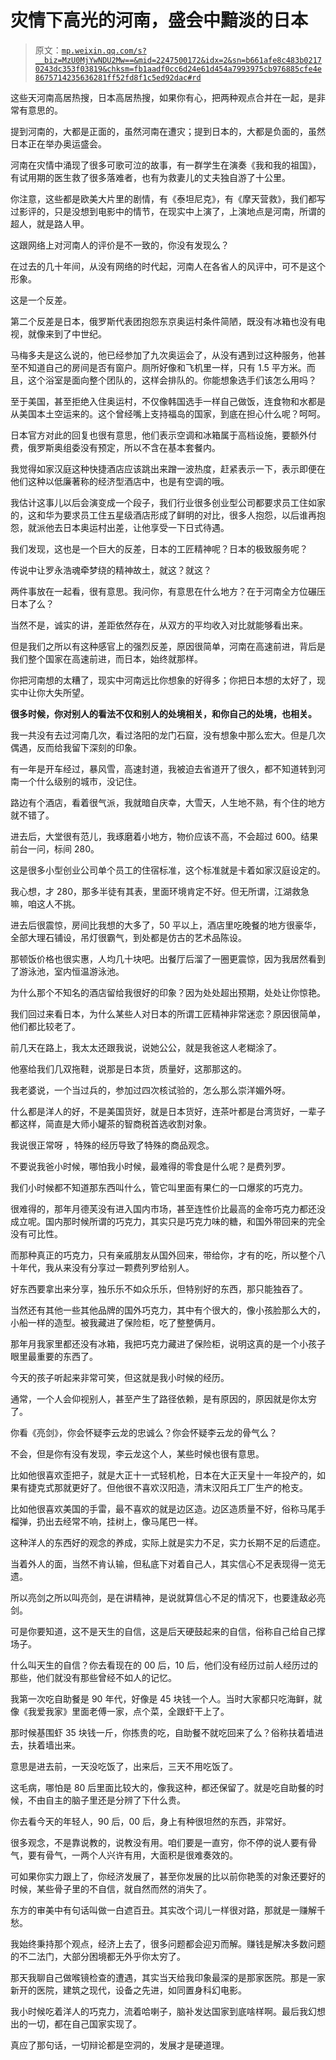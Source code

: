 # 灾情下高光的河南，盛会中黯淡的日本

> 原文：[`mp.weixin.qq.com/s?__biz=MzU0MjYwNDU2Mw==&mid=2247500172&idx=2&sn=b661afe8c483b02170243dc353f03819&chksm=fb1aadf0cc6d24e61d454a7993975cb976885cfe4e8675714235636281ff52fd8f1c5ed92dac#rd`](http://mp.weixin.qq.com/s?__biz=MzU0MjYwNDU2Mw==&mid=2247500172&idx=2&sn=b661afe8c483b02170243dc353f03819&chksm=fb1aadf0cc6d24e61d454a7993975cb976885cfe4e8675714235636281ff52fd8f1c5ed92dac#rd)

这些天河南高居热搜，日本高居热搜，如果你有心，把两种观点合并在一起，是非常有意思的。

提到河南的，大都是正面的，虽然河南在遭灾；提到日本的，大都是负面的，虽然日本正在举办奥运盛会。 

河南在灾情中涌现了很多可歌可泣的故事，有一群学生在演奏《我和我的祖国》，有试用期的医生救了很多落难者，也有为救妻儿的丈夫独自游了十公里。 

你注意，这些都是欧美大片里的剧情，有《泰坦尼克》，有《摩天营救》，我们都写过影评的，只是没想到电影中的情节，在现实中上演了，上演地点是河南，所谓的超人，就是路人甲。

这跟网络上对河南人的评价是不一致的，你没有发现么？

在过去的几十年间，从没有网络的时代起，河南人在各省人的风评中，可不是这个形象。 

这是一个反差。 

第二个反差是日本，俄罗斯代表团抱怨东京奥运村条件简陋，既没有冰箱也没有电视，就像来到了中世纪。 

马梅多夫是这么说的，他已经参加了九次奥运会了，从没有遇到过这种服务，他甚至不知道自己的房间是否有窗户。厕所好像和飞机里一样，只有 1.5 平方米。而且，这个浴室是面向整个团队的，这样会排队的。你能想象选手们该怎么用吗？

至于美国，甚至拒绝入住奥运村，不仅像韩国选手一样自己做饭，连食物和水都是从美国本土空运来的。这个曾经嘴上支持福岛的国家，到底在担心什么呢？呵呵。

日本官方对此的回复也很有意思，他们表示空调和冰箱属于高档设施，要额外付费，俄罗斯奥组委没有预定，所以不含在基本套餐内。 

我觉得如家汉庭这种快捷酒店应该跳出来蹭一波热度，赶紧表示一下，表示即便在他们这种以低廉著称的经济型酒店中，也是有空调的哦。

我估计这事儿以后会演变成一个段子，我们行业很多创业型公司都要求员工住如家的，这和华为要求员工住五星级酒店形成了鲜明的对比，很多人抱怨，以后谁再抱怨，就派他去日本奥运村出差，让他享受一下日式待遇。

我们发现，这也是一个巨大的反差，日本的工匠精神呢？日本的极致服务呢？

传说中让罗永浩魂牵梦绕的精神故土，就这？就这？ 

两件事放在一起看，很有意思。我问你，有意思在什么地方？在于河南全方位碾压日本了么？ 

当然不是，诚实的讲，差距依然存在，从双方的平均收入对比就能够看出来。

但是我们之所以有这种感官上的强烈反差，原因很简单，河南在高速前进，背后是我们整个国家在高速前进，而日本，始终就那样。 

你把河南想的太糟了，现实中河南远比你想象的好得多；你把日本想的太好了，现实中让你大失所望。

**很多时候，你对别人的看法不仅和别人的处境相关，和你自己的处境，也相关。**

我一共没有去过河南几次，看过洛阳的龙门石窟，没有想象中那么宏大。但是几次偶遇，反而给我留下深刻的印象。 

有一年是开车经过，暴风雪，高速封道，我被迫去省道开了很久，都不知道转到河南一个什么级别的城市，没记住。

路边有个酒店，看着很气派，我就暗自庆幸，大雪天，人生地不熟，有个住的地方就不错了。

进去后，大堂很有范儿，我琢磨着小地方，物价应该不高，不会超过 600。结果前台一问，标间 280。

这是很多小型创业公司单个员工的住宿标准，这个标准就是卡着如家汉庭设定的。 

我心想，才 280，那多半徒有其表，里面环境肯定不好。但无所谓，江湖救急嘛，咱这人不挑。 

进去后很震惊，房间比我想的大多了，50 平以上，酒店里吃晚餐的地方很豪华，全部大理石铺设，吊灯很霸气，到处都是仿古的艺术品陈设。

那顿饭价格也很实惠，人均几十块吧。出餐厅后溜了一圈更震惊，因为我居然看到了游泳池，室内恒温游泳池。 

为什么那个不知名的酒店留给我很好的印象？因为处处超出预期，处处让你惊艳。

我们回过来看日本，为什么某些人对日本的所谓工匠精神非常迷恋？原因很简单，他们都比较老了。

前几天在路上，我太太还跟我说，说她公公，就是我爸这人老糊涂了。 

他塞给我们几双拖鞋，说那是日本货，质量好，这那那这的。

我老婆说，一个当过兵的，参加过四次核试验的，怎么那么崇洋媚外呀。 

什么都是洋人的好，不是美国货好，就是日本货好，连茶叶都是台湾货好，一辈子都这样，简直是大师小罐茶的智商税首选收割对象。 

我说很正常呀 ，特殊的经历导致了特殊的商品观念。 

不要说我爸小时候，哪怕我小时候，最难得的零食是什么呢？是费列罗。 

我们小时候都不知道那东西叫什么，管它叫里面有果仁的一口爆浆的巧克力。 

很难得的，那年月德芙没有进入国内市场，甚至连性价比最高的金帝巧克力都还没成立呢。国内那时候所谓的巧克力，其实只是巧克力味的糖，和国外带回来的完全没有可比性。

而那种真正的巧克力，只有亲戚朋友从国外回来，带给你，才有的吃，所以整个八十年代，我从来没有分享过一颗费列罗给别人。 

好东西要拿出来分享，独乐乐不如众乐乐，但特别好的东西，那只能独吞了。 

当然还有其他一些其他品牌的国外巧克力，其中有个很大的，像小孩脸那么大的，小船一样的造型。被我藏进了保险柜，吃了整整俩月。 

那年月我家里都还没有冰箱，我把巧克力藏进了保险柜，说明这真的是一个小孩子眼里最重要的东西了。 

今天的孩子听起来非常可笑，但这就是我小时候的经历。 

通常，一个人会仰视别人，甚至产生了路径依赖，是有原因的，原因就是你太穷了。 

你看《亮剑》，你会怀疑李云龙的忠诚么？你会怀疑李云龙的骨气么？ 

不会，但是你有没有发现，李云龙这个人，某些时候也很有意思。

比如他很喜欢歪把子，就是大正十一式轻机枪，日本在大正天皇十一年投产的，如果有捷克式那就更好了。但他很不喜欢汉阳造，清末汉阳兵工厂生产的枪支。

比如他很喜欢美国的手雷，最不喜欢的就是边区造。边区造质量不好，俗称马尾手榴弹，扔出去经常不响，挂树上，像马尾巴一样。

这种洋人的东西好的观念的养成，实际上就是实力不足，实力长期不足的后遗症。 

当着外人的面，当然不肯认输，但私底下对着自己人，其实信心不足表现得一览无遗。

所以亮剑之所以叫亮剑，是在讲精神，是说就算信心不足的情况下，也要逢敌必亮剑。

可是你要知道，这不是天生的自信，这是后天硬鼓起来的自信，俗称自己给自己撑场子。 

什么叫天生的自信？你去看现在的 00 后，10 后，他们没有经历过前人经历过的那些，他们就没有那些曾经不如人的记忆。 

我第一次吃自助餐是 90 年代，好像是 45 块钱一个人。当时大家都只吃海鲜，就像《我爱我家》里面老傅一家，点个菜，全跟虾干上了。 

那时候基围虾 35 块钱一斤，你拣贵的吃，自助餐不就吃回来了么？俗称扶着墙进去，扶着墙出来。

意思是进去前，一天没吃饭了，出来后，三天不用吃饭了。

这毛病，哪怕是 80 后里面比较大的，像我这种，都还保留了。就是吃自助餐的时候，不由自主的脑子里还是分辨了下什么贵。 

你去看今天的年轻人，90 后，00 后，身上有种很坦然的东西，非常好。

很多观念，不是靠说教的，说教没有用。咱们要是一直穷，你不停的说人要有骨气，要有骨气，一两个人兴许有用，大面积是很难奏效的。

可如果你实力跟上了，你经济发展了，甚至你发展的比以前你艳羡的对象还要好的时候，某些骨子里的不自信，就自然而然的消失了。

东方的审美中有句话叫做一白遮百丑。其实改个词儿一样很对路，那就是一赚解千愁。 

我始终秉持那个观点，经济上去了，很多问题都会迎刃而解。赚钱是解决多数问题的不二法门，大部分困境都无外乎你太穷了。

那天我聊自己做喉镜检查的遭遇，其实当天给我印象最深的是那家医院。那是一家新开的医院，建筑之现代，设备之先进，如同置身科幻电影。 

我小时候吃着洋人的巧克力，流着哈喇子，脑补发达国家到底啥样啊。最后我幻想出的一切，都在自己国家实现了。

真应了那句话，一切辩论都是空洞的，发展才是硬道理。